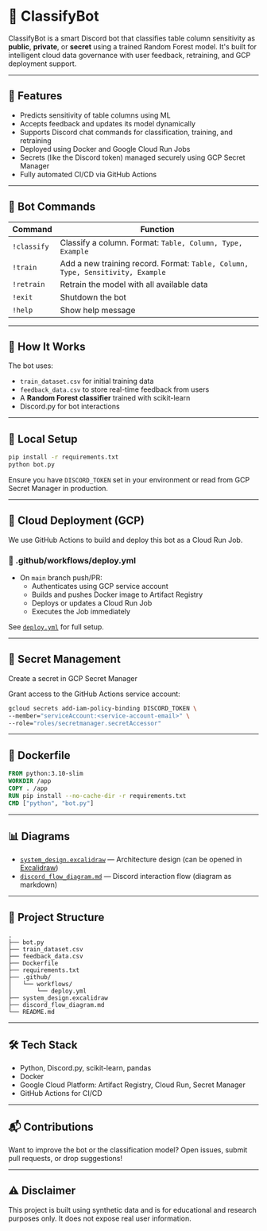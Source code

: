 # 🤖 ClassifyBot

ClassifyBot is a smart Discord bot that classifies table column sensitivity as **public**, **private**, or **secret** using a trained Random Forest model. It's built for intelligent cloud data governance with user feedback, retraining, and GCP deployment support.

---

## 🌟 Features

- Predicts sensitivity of table columns using ML
- Accepts feedback and updates its model dynamically
- Supports Discord chat commands for classification, training, and retraining
- Deployed using Docker and Google Cloud Run Jobs
- Secrets (like the Discord token) managed securely using GCP Secret Manager
- Fully automated CI/CD via GitHub Actions

---

## 💬 Bot Commands

| Command     | Function                                                                 |
|-------------|--------------------------------------------------------------------------|
| `!classify` | Classify a column. Format: `Table, Column, Type, Example`                |
| `!train`    | Add a new training record. Format: `Table, Column, Type, Sensitivity, Example` |
| `!retrain`  | Retrain the model with all available data                                |
| `!exit`     | Shutdown the bot                                                         |
| `!help`     | Show help message                                                        |

---

## 🧠 How It Works

The bot uses:
- `train_dataset.csv` for initial training data
- `feedback_data.csv` to store real-time feedback from users
- A **Random Forest classifier** trained with scikit-learn
- Discord.py for bot interactions

---

## 🧪 Local Setup

```bash
pip install -r requirements.txt
python bot.py
```

Ensure you have `DISCORD_TOKEN` set in your environment or read from GCP Secret Manager in production.

---

## 🚀 Cloud Deployment (GCP)

We use GitHub Actions to build and deploy this bot as a Cloud Run Job.

### 📁 .github/workflows/deploy.yml

- On `main` branch push/PR:
  - Authenticates using GCP service account
  - Builds and pushes Docker image to Artifact Registry
  - Deploys or updates a Cloud Run Job
  - Executes the Job immediately

See [`deploy.yml`](.github/workflows/deploy.yml) for full setup.

---

## 🔐 Secret Management

Create a secret in GCP Secret Manager

Grant access to the GitHub Actions service account:
```bash
gcloud secrets add-iam-policy-binding DISCORD_TOKEN \
--member="serviceAccount:<service-account-email>" \
--role="roles/secretmanager.secretAccessor"
```

---

## 🐳 Dockerfile

```dockerfile
FROM python:3.10-slim
WORKDIR /app
COPY . /app
RUN pip install --no-cache-dir -r requirements.txt
CMD ["python", "bot.py"]
```

---

## 📊 Diagrams

- [`system_design.excalidraw`](system_design.excalidraw) — Architecture design (can be opened in [Excalidraw](https://excalidraw.com))
- [`discord_flow_diagram.md`](discord_flow_diagram.md) — Discord interaction flow (diagram as markdown)

---

## 📁 Project Structure

```
.
├── bot.py
├── train_dataset.csv
├── feedback_data.csv
├── Dockerfile
├── requirements.txt
├── .github/
│   └── workflows/
│       └── deploy.yml
├── system_design.excalidraw
├── discord_flow_diagram.md
└── README.md
```

---

## 🛠 Tech Stack

- Python, Discord.py, scikit-learn, pandas
- Docker
- Google Cloud Platform: Artifact Registry, Cloud Run, Secret Manager
- GitHub Actions for CI/CD

---

##  📬 Contributions
Want to improve the bot or the classification model? Open issues, submit pull requests, or drop suggestions!

---

##  ⚠️ Disclaimer
This project is built using synthetic data and is for educational and research purposes only. It does not expose real user information.
